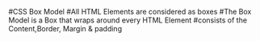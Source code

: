 #CSS Box Model
#All HTML Elements are considered as boxes
#The Box Model is a Box that wraps around every HTML Element
#consists of the Content,Border, Margin & padding
